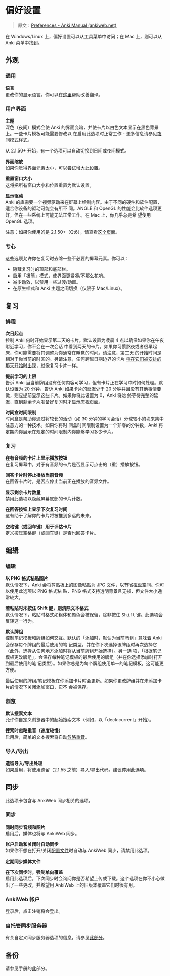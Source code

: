 # 偏好设置

> 原文：[Preferences - Anki Manual (ankiweb.net)](https://docs.ankiweb.net/preferences.html)

<!-- toc -->

在 Windows/Linux 上，偏好设置可以从工具菜单中访问；在 Mac 上，则可以从 Anki 菜单中找到。

## 外观

### 通用

**语言**\
更改你的显示语言。你可以在[这里](https://translating.ankiweb.net/)帮助改善翻译。

### 用户界面

**主题**\
深色（夜间）模式会使 Anki 的界面变暗，并使卡片以白色文本显示在黑色背景上。一些卡片模板可能需要修改以
在启用此选项时正常工作 - 更多信息请参见[夜间模式样式](templates/styling.md#夜间模式)。

从 2.1.50+ 开始，有一个选项可以自动切换到日间或夜间模式。

**界面缩放**\
如果你觉得界面元素太小，可以尝试增大此设置。

**重置窗口大小**\
这将把所有窗口大小和位置重置为默认设置。

**显示驱动**\
Anki 的库需要一个视频驱动来在屏幕上绘制内容。由于不同的硬件和软件配置，适合你设备的驱动可能会有所不
同。ANGLE 和 OpenGL 的性能会比软件选项更好，但在一些系统上可能无法正常工作。在 Mac 上，你几乎总是希
望使用 OpenGL 选项。

注意：如果你使用的是 2.1.50+（Qt6），请查看[这个页面](./platform/windows/display-issues.md#qt6)。

### 专心

这些选项允许你在复习时去除一些不必要的屏幕元素。你可以：

- 隐藏复习时的顶部和底部栏。
- 启用「极简」模式，使界面更紧凑/不那么花哨。
- 减少动效，以禁用一些过渡/动画。
- 在原生样式和 Anki 主题之间切换（仅限于 Mac/Linux）。

## 复习

### 排程

**次日起点**\
控制 Anki 何时开始显示第二天的卡片。默认设置为凌晨 4 点以确保如果你在午夜附近学习，你不会在一次会话
中看到两天的卡片。如果你习惯熬夜或者很早起床，你可能需要将其调整为你通常在睡觉的时间。请注意，第二天
的开始时间是相对于你当前的时区的。另请注意，任何跨越日期边界的卡片
[将在它们被安排的那天开始时出现](./deck-options.md#日界线)，就像复习卡片一样。

**提前学习的上限**\
告诉 Anki 当当前牌组没有任何内容可学习，但有卡片正在学习中时如何处理。默认设置为 20 分钟，告诉 Anki
如果卡片的延迟少于 20 分钟并且没有其他事情要做，则应提前显示这些卡片。如果你将此设置为 0，Anki 将始
终等待完整的延迟，直到剩余卡片准备好复习时才显示庆祝页面。

**时间盒时间限制**\
时间盒是帮助你通过将较长的活动（如 30 分钟的学习会话）分成较小的块来集中注意力的一种技术。如果你将时
间盒时间限制设置为一个非零的分钟数，Anki 将定期向你展示在规定的时间限制内你能够学习多少卡片。

### 复习

**在有音频的卡片上显示播放按钮**\
在复习屏幕中，对于有音频的卡片是否显示可点击的（重）播放按钮。

**回答卡片时停止播放当前音频**\
在回答卡片时，是否应停止当前正在播放的音频文件。

**显示剩余卡片数量**\
禁用此选项以隐藏屏幕底部的卡片计数。

**在回答按钮上显示下次复习时间**\
这有助于了解你的卡片将被推到多远的未来。

**空格键（或回车键）用于评估卡片**\
定义按压空格键（或回车键）是否也回答卡片。

## 编辑

### 编辑

**以 PNG 格式粘贴图片**\
默认情况下，Anki 会将剪贴板上的图像粘贴为 JPG 文件，以节省磁盘空间。你可以使用此选项以 PNG 格式粘
贴，PNG 格式支持透明背景且无损，但文件大小通常较大。

**若粘贴时未按住 Shift 键，则清除文本格式**\
默认情况下，粘贴时格式如粗体和颜色会被保留，除非按住 <kbd>Shift</kbd> 键。此选项会反转这一行为。

**默认牌组**\
控制笔记模板和牌组如何交互。默认的「添加时，默认为当前牌组」意味着 Anki 会保存每个牌组的最后使用的笔
记类型，并在你下次选择该牌组时再次选择它（此外，选择从任何地方添加时将从当前牌组开始选择）。另一选
项，「根据笔记模板更改牌组」，会保存每种笔记模板的最后使用的牌组（并在你选择添加时打开到最后使用的笔
记类型）。如果你总是为每个牌组使用单一的笔记模板，这可能更方便。

最后使用的牌组/笔记模板在你添加卡片时会更新。如果你更改牌组并在未添加卡片的情况下关闭添加窗口，它不
会被保存。

### 浏览

**默认搜索文本**\
允许你自定义浏览器中的起始搜索文本（例如，以「deck:current」开始）。

**搜索时忽略重音（速度较慢）**\
启用后，简单的文本搜索将自动[忽略重音](./searching.md#忽略重音组合字符)。

### 导入/导出

**遗留导入/导出处理**\
如果启用，将使用遗留（2.1.55 之前）导入/导出代码。建议停用此选项。

## 同步

此选项卡包含与 AnkiWeb 同步相关的选项。

### 同步

**同时同步音频和图片**\
启用后，媒体也将与 AnkiWeb 同步。

**账户启动和关闭时自动同步**\
如果你不想在打开/关闭[配置文件](./profiles.md)时自动与 AnkiWeb 同步，请禁用此选项。

**定期同步媒体文件**

**在下次同步时，强制单向覆盖**\
启用此选项后，下次同步时会询问你是否希望上传或下载。这个选项在你不小心做出了一些更改，并希望用
AnkiWeb 上的旧版本覆盖它们时很有用。

### AnkiWeb 帐户

登录后，点击注销将会登出。

### 自托管同步服务器

有关自定义同步服务器选项的信息，请参见[此部分](./sync-server.md)。

## 备份

请参见手册的[此](backups.md#自动备份)部分。
